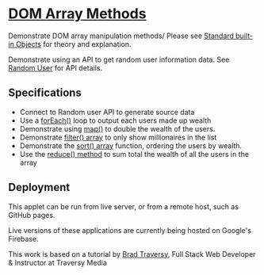 # [DOM Array Methods](https://dom-array-methods.firebaseapp.com/)

Demonstrate DOM array manipulation methods/  Please see [Standard built-in Objects](https://developer.mozilla.org/en-US/docs/Web/JavaScript/Reference/Global_Objects) for theory and explanation.

Demonstrate using an API to get random user information data.  See [Random User](https://randomuser.me/) for API details.

## Specifications

* Connect to Random user API to generate source data
* Use a [forEach()](https://developer.mozilla.org/en-US/docs/Web/JavaScript/Reference/Global_Objects/Array/forEach) loop to output each users made up wealth
* Demonstrate using [map()](https://developer.mozilla.org/en-US/docs/Web/JavaScript/Reference/Global_Objects/Array/map) to double the wealth of the users.
* Demonstrate [filter() array](https://developer.mozilla.org/en-US/docs/Web/JavaScript/Reference/Global_Objects/Array/filter) to only show millionaires in the list
* Demonstrate the [sort() array](https://developer.mozilla.org/en-US/docs/Web/JavaScript/Reference/Global_Objects/Array/sort) function, ordering the users by wealth.
* Use the [reduce() method](https://developer.mozilla.org/en-US/docs/Web/JavaScript/Reference/Global_Objects/Array/Reduce) to sum total the wealth of all the users in the array

## Deployment

This applet can be run from live server, or from a remote host, such as GitHub pages.

Live versions of these applications are currently being hosted on Google's Firebase.

This work is based on a tutorial by [Brad Traversy](https://www.udemy.com/user/brad-traversy/), Full Stack Web Developer & Instructor at Traversy Media
